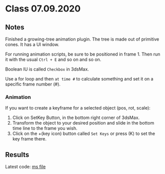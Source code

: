 # Class 07.09.2020

## Notes 

Finished a growing-tree animation plugin. The tree is made out of primitive cones. It has a UI window. <br />

For running animation scripts, be sure to be positioned in frame 1. Then run it with the usual `Ctrl + E` and so on and so on. <br />

Boolean IU is called `Checkbox` in 3dsMax. <br />

Use a for loop and then `at time #` to calculate something and set it on a specific frame number (#). <br />

### Animation

If you want to create a keyframe for a selected object (pos, rot, scale): <br />

1. Click on SetKey Button, in the bottom right corner of 3dsMax. <br />
2. Transform the object to your desired position and slide in the bottom time line to the frame you wish. <br />
3. Click on the +(key icon) button called `Set Keys` or press (K) to set the key frame there. <br />

## Results

Latest code: [ms file](https://github.com/the-other-mariana/3dsmax-plugins/blob/master/07092020/Arbol5.ms) <br />